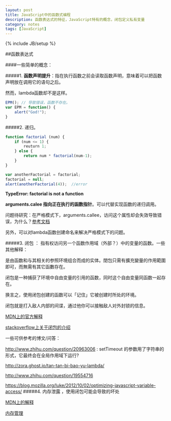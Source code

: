```yaml
---
layout: post
title: JavaScript中的函数式编程
description: 函数表达式的特征，JavaScript特有的概念，闭包定义私有变量
category: notes
tags: [JavaScript]
---
```


{% include JB/setup %}

##函数表达式

####一些简单的概念：

#####1. **函数声明提升**：指在执行函数之前会读取函数声明，意味着可以把函数声明放在调用它的语句之后。

然而，lambda函数却不是这样。

```javascript
EPM(); // 导致错误，函数不存在。
var EPM = function() {
    alert("God!");
}
```

#####2. 递归。

```javascript
function factorial (num) {
    if (num <= 1) {
        reuturn 1;
    } else {
        return num * factorial(num-1);
    }
}

var anotherFactorial = factorial;
factorial = null;
alert(anotherFactorial(4));  //error
```

**TypeError: factorial is not a function**

**arguments.calee 指向正在执行的函数指针**。可以代替实现函数的递归调用。

问题待研究：在严格模式下，arguments.callee，访问这个属性却会失效导致错误，为什么？[参考文档](https://developer.mozilla.org/zh-CN/docs/Web/JavaScript/Reference/Strict_mode)

另外，可以对lambda函数创建命名来解决严格模式下的问题。

#####3. 闭包 ： 指有权访问另一个函数作用域（外部？）中的变量的函数。一些其他解释：

是由函数和与其相关的参照环境组合而成的实体。閉包只需有擴充變量的作用範圍即可，而無需有其它函數存在。

闭包是一种捕获了环境中自由变量的引用的函数，同时这个自由变量同函数一起存在。

换言之，使用闭包创建的函数可以「记住」它被创建时所处的环境。

闭包就是打入敌人内部的间谍，通过他你可以接触敌人对外封锁的信息。 

[MDN上的官方解释](https://developer.mozilla.org/zh-CN/docs/Web/JavaScript/A_re-introduction_to_JavaScript#.E9.97.AD.E5.8C.85)

[stackoverflow上关于闭包的介绍](http://stackoverflow.com/questions/111102/how-do-javascript-closures-work)

一些可供参考的博文/问答：

<http://www.zhihu.com/question/20963006>  : setTimeout 的参数用了字符串的形式，它最终会在全局作用域下运行?

<http://zora.ghost.io/tan-tan-bi-bao-yu-lambda/>

<http://www.zhihu.com/question/19554716>

<https://blog.mozilla.org/luke/2012/10/02/optimizing-javascript-variable-access/>
#####4. 内存泄露 ，使用闭包可能会导致的坏处

[MDN上的解释](https://developer.mozilla.org/zh-CN/docs/Web/JavaScript/A_re-introduction_to_JavaScript#.E5.86.85.E5.AD.98.E6.B3.84.E9.9C.B2)

[内存管理](https://developer.mozilla.org/zh-CN/docs/Web/JavaScript/Memory_Management)
